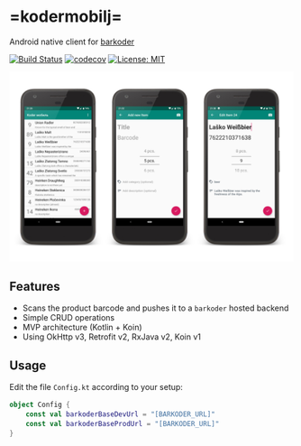 # =kodermobilj=
Android native client for [barkoder](https://github.com/maslick/barkoder)

[![Build Status](https://travis-ci.org/maslick/kodermobilj.svg?branch=master)](https://travis-ci.org/maslick/kodermobilj)
[![codecov](https://codecov.io/gh/maslick/kodermobilj/branch/master/graph/badge.svg)](https://codecov.io/gh/maslick/kodermobilj)
[![License: MIT](https://img.shields.io/badge/License-MIT-blue.svg)](https://opensource.org/licenses/MIT)

![barkoder mobile](presentation.jpg)

## Features
* Scans the product barcode and pushes it to a ``barkoder`` hosted backend
* Simple CRUD operations
* MVP architecture (Kotlin + Koin)
* Using OkHttp v3, Retrofit v2, RxJava v2, Koin v1


## Usage
Edit the file ``Config.kt`` according to your setup:
```kt
object Config {
    const val barkoderBaseDevUrl = "[BARKODER_URL]"
    const val barkoderBaseProdUrl = "[BARKODER_URL]"
}
```
